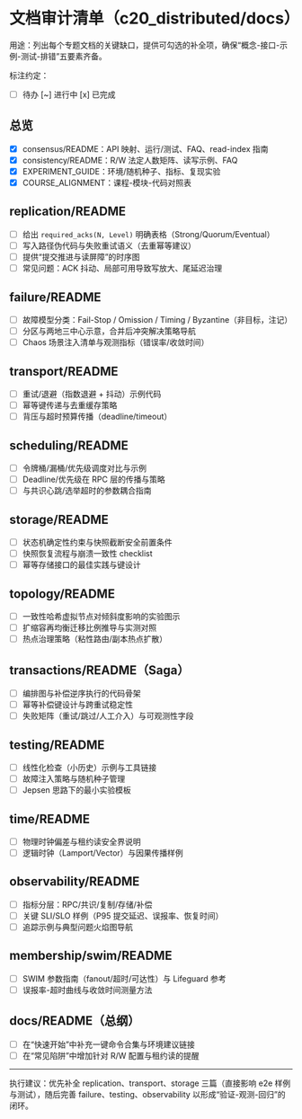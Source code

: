 # 文档审计清单（c20_distributed/docs）

用途：列出每个专题文档的关键缺口，提供可勾选的补全项，确保“概念-接口-示例-测试-排错”五要素齐备。

标注约定：

- [ ] 待办  [~] 进行中  [x] 已完成

## 总览

- [x] consensus/README：API 映射、运行/测试、FAQ、read-index 指南
- [x] consistency/README：R/W 法定人数矩阵、读写示例、FAQ
- [x] EXPERIMENT_GUIDE：环境/随机种子、指标、复现实验
- [x] COURSE_ALIGNMENT：课程-模块-代码对照表

## replication/README

- [ ] 给出 `required_acks(N, Level)` 明确表格（Strong/Quorum/Eventual）
- [ ] 写入路径伪代码与失败重试语义（去重幂等建议）
- [ ] 提供“提交推进与读屏障”的时序图
- [ ] 常见问题：ACK 抖动、局部可用导致写放大、尾延迟治理

## failure/README

- [ ] 故障模型分类：Fail-Stop / Omission / Timing / Byzantine（非目标，注记）
- [ ] 分区与两地三中心示意，合并后冲突解决策略导航
- [ ] Chaos 场景注入清单与观测指标（错误率/收敛时间）

## transport/README

- [ ] 重试/退避（指数退避 + 抖动）示例代码
- [ ] 幂等键传递与去重缓存策略
- [ ] 背压与超时预算传播（deadline/timeout）

## scheduling/README

- [ ] 令牌桶/漏桶/优先级调度对比与示例
- [ ] Deadline/优先级在 RPC 层的传播与策略
- [ ] 与共识心跳/选举超时的参数耦合指南

## storage/README

- [ ] 状态机确定性约束与快照截断安全前置条件
- [ ] 快照恢复流程与崩溃一致性 checklist
- [ ] 幂等存储接口的最佳实践与键设计

## topology/README

- [ ] 一致性哈希虚拟节点对倾斜度影响的实验图示
- [ ] 扩缩容再均衡迁移比例推导与实测对照
- [ ] 热点治理策略（粘性路由/副本热点扩散）

## transactions/README（Saga）

- [ ] 编排图与补偿逆序执行的代码骨架
- [ ] 幂等补偿键设计与跨重试稳定性
- [ ] 失败矩阵（重试/跳过/人工介入）与可观测性字段

## testing/README

- [ ] 线性化检查（小历史）示例与工具链接
- [ ] 故障注入策略与随机种子管理
- [ ] Jepsen 思路下的最小实验模板

## time/README

- [ ] 物理时钟偏差与租约读安全界说明
- [ ] 逻辑时钟（Lamport/Vector）与因果传播样例

## observability/README

- [ ] 指标分层：RPC/共识/复制/存储/补偿
- [ ] 关键 SLI/SLO 样例（P95 提交延迟、误报率、恢复时间）
- [ ] 追踪示例与典型问题火焰图导航

## membership/swim/README

- [ ] SWIM 参数指南（fanout/超时/可达性）与 Lifeguard 参考
- [ ] 误报率-超时曲线与收敛时间测量方法

## docs/README（总纲）

- [ ] 在“快速开始”中补充一键命令合集与环境建议链接
- [ ] 在“常见陷阱”中增加针对 R/W 配置与租约读的提醒

---

执行建议：优先补全 replication、transport、storage 三篇（直接影响 e2e 样例与测试），随后完善 failure、testing、observability 以形成“验证-观测-回归”的闭环。
